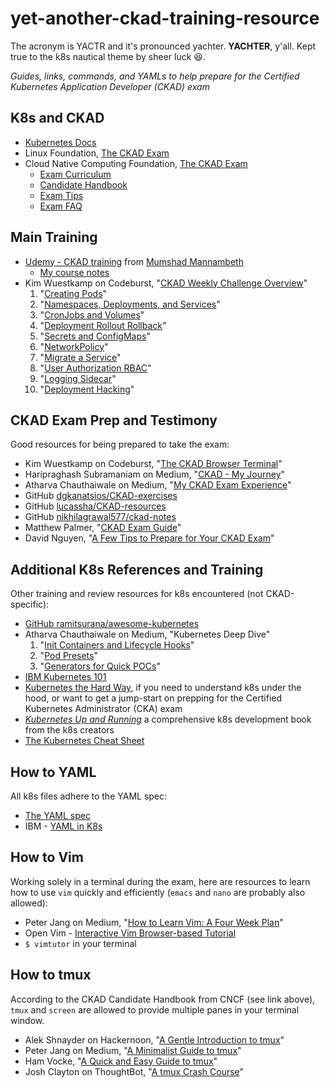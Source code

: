 # yet-another-ckad-training-resource
The acronym is YACTR and it's pronounced yachter. **YACHTER**, y'all. Kept true to  the k8s nautical theme by sheer luck :satisfied:.

*Guides, links, commands, and YAMLs to help prepare for the Certified Kubernetes Application Developer (CKAD) exam*

## K8s and CKAD 

* [Kubernetes Docs](https://kubernetes.io/docs/home/)
* Linux Foundation, [The CKAD Exam](https://training.linuxfoundation.org/certification/certified-kubernetes-application-developer-ckad/)
* Cloud Native Computing Foundation, [The CKAD Exam](https://www.cncf.io/certification/ckad/)
  * [Exam Curriculum](https://github.com/cncf/curriculum)
  * [Candidate Handbook](https://training.linuxfoundation.org/go/cka-ckad-candidate-handbook)
  * [Exam Tips](http://training.linuxfoundation.org/go//Important-Tips-CKA-CKAD)
  * [Exam FAQ](http://training.linuxfoundation.org/go/cka-ckad-faq)

## Main Training 

* [Udemy - CKAD training](https://www.udemy.com/certified-kubernetes-application-developer) from [Mumshad Mannambeth](https://twitter.com/mmumshad)
  * [My course notes](./Udemy-CKAD-Practice.md)
* Kim Wuestkamp on Codeburst, "[CKAD Weekly Challenge Overview](https://codeburst.io/kubernetes-ckad-weekly-challenges-overview-and-tips-7282b36a2681)"
  1. "[Creating Pods](https://medium.com/faun/kubernetes-ckad-weekly-challenge-1-creating-pods-a9510aab8978)"
  2. "[Namespaces, Deployments, and Services](https://medium.com/faun/kubernetes-ckad-weekly-challenge-2-namespaces-deployments-and-services-de1ede24679a)"
  3. "[CronJobs and Volumes](https://medium.com/faun/kubernetes-ckad-weekly-challenge-3-cronjobs-dbd400526673)"
  4. "[Deployment Rollout Rollback](https://medium.com/faun/kubernetes-ckad-weekly-challenge-4-deployment-rollout-rollback-aa251579ebaf)"
  5. "[Secrets and ConfigMaps](https://medium.com/faun/kubernetes-ckad-weekly-challenge-5-secrets-und-configmaps-550afde679fe)"
  6. "[NetworkPolicy](https://medium.com/faun/kubernetes-ckad-weekly-challenge-6-networkpolicy-6cc1d390f289)"
  7. "[Migrate a Service](https://codeburst.io/kubernetes-ckad-weekly-challenge-7-migrate-a-service-68c7af41c8df)"
  8. "[User Authorization RBAC](https://codeburst.io/kubernetes-ckad-weekly-challenge-8-user-authorization-rbac-31b6d01a8143)"
  9. "[Logging Sidecar](https://codeburst.io/kubernetes-ckad-weekly-challenge-9-logging-sidecar-67b2be91aa93)"
  10. "[Deployment Hacking](https://codeburst.io/kubernetes-ckad-weekly-challenge-10-deployment-hacking-fce74f41cad5)"

## CKAD Exam Prep and Testimony

Good resources for being prepared to take the exam:
* Kim Wuestkamp on Codeburst, "[The CKAD Browser Terminal](https://codeburst.io/the-ckad-browser-terminal-10fab2e8122e)"
* Haripraghash Subramaniam on Medium, "[CKAD - My Journey](https://medium.com/@harioverhere/ckad-certified-kubernetes-application-developer-my-journey-3afb0901014)"
* Atharva Chauthaiwale on Medium, "[My CKAD Exam Experience](https://medium.com/@atharvac.cloud/my-ckad-exam-experience-5e10c3640273)"
* GitHub [dgkanatsios/CKAD-exercises](https://github.com/dgkanatsios/CKAD-exercises)
* GitHub [lucassha/CKAD-resources](https://github.com/lucassha/CKAD-resources)
* GitHub [nikhilagrawal577/ckad-notes](https://github.com/nikhilagrawal577/ckad-notes)
* Matthew Palmer, "[CKAD Exam Guide](https://matthewpalmer.net/kubernetes-app-developer/articles/ckad-exam-guide.html)"
* David Nguyen, "[A Few Tips to Prepare for Your CKAD Exam](https://pnguyen.io/posts/ckad-tips/)"

## Additional K8s References and Training

Other training and review resources for k8s encountered (not CKAD-specific):
* [GitHub ramitsurana/awesome-kubernetes](https://github.com/ramitsurana/awesome-kubernetes)
* Atharva Chauthaiwale on Medium, "Kubernetes Deep Dive"
  1. "[Init Containers and Lifecycle Hooks](https://medium.com/@atharvac.cloud/kubernetes-deep-dive-part-1-init-containers-and-lifecycle-hooks-8da160b5cd4e)"
  2. "[Pod Presets](https://medium.com/@atharvac.cloud/kubernetes-deep-dive-part-2-pod-preset-635769296529)"
  3. "[Generators for Quick POCs](https://medium.com/@atharvac.cloud/kubernetes-deep-dive-part-3-generators-for-quick-poc-6cac698f08eb)"
* [IBM Kubernetes 101](https://github.com/IBM/kube101)
* [Kubernetes the Hard Way](https://github.com/kelseyhightower/kubernetes-the-hard-way), if you need to understand k8s under the hood, or want to get a jump-start on prepping for the Certified Kubernetes Administrator (CKA) exam
* *[Kubernetes Up and Running](http://shop.oreilly.com/product/0636920043874.do)* a comprehensive k8s development book from the k8s creators
* [The Kubernetes Cheat Sheet](https://kubernetes.io/docs/reference/kubectl/cheatsheet/)

## How to YAML

All k8s files adhere to the YAML spec:
* [The YAML spec](https://yaml.org/spec/1.2/spec.html)
* IBM - [YAML in K8s](https://developer.ibm.com/tutorials/yaml-basics-and-usage-in-kubernetes/)

## How to Vim

Working solely in a terminal during the exam, here are resources to learn how to use `vim` quickly and efficiently (`emacs` and `nano` are probably also allowed):
* Peter Jang on Medium, "[How to Learn Vim: A Four Week Plan](https://medium.com/actualize-network/how-to-learn-vim-a-four-week-plan-cd8b376a9b85)"
* Open Vim - [Interactive Vim Browser-based Tutorial](https://www.openvim.com/)
* `$ vimtutor` in your terminal

## How to tmux

According to the CKAD Candidate Handbook from CNCF (see link above), `tmux` and `screen` are allowed to provide multiple panes in your terminal window.
* Alek Shnayder on Hackernoon, "[A Gentle Introduction to tmux](https://medium.com/hackernoon/a-gentle-introduction-to-tmux-8d784c404340)"
* Peter Jang on Medium, "[A Minimalist Guide to tmux](https://medium.com/actualize-network/a-minimalist-guide-to-tmux-13675fb160fa)"
* Ham Vocke, "[A Quick and Easy Guide to tmux](https://www.hamvocke.com/blog/a-quick-and-easy-guide-to-tmux/)"
* Josh Clayton on ThoughtBot, "[A tmux Crash Course](https://thoughtbot.com/blog/a-tmux-crash-course)"
